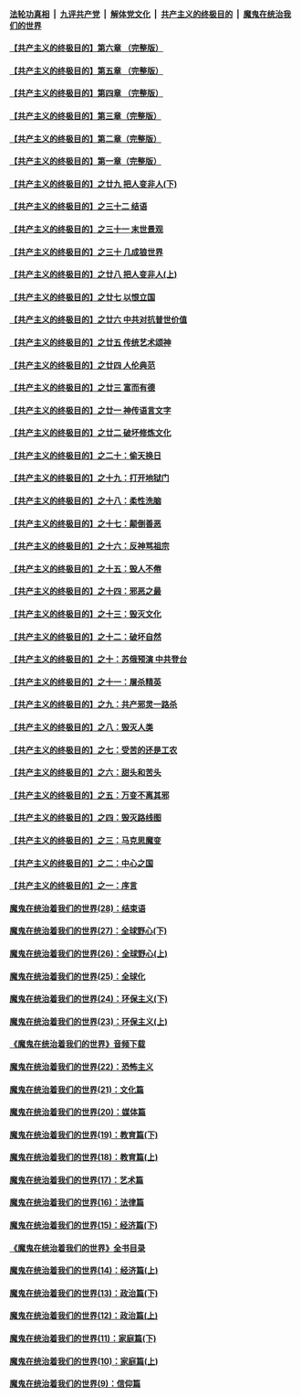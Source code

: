 ####  [法轮功真相](../../../../basic/blob/master/README.md?t=07051031) &nbsp;|&nbsp; [九评共产党](../../../../9ping.md/blob/master/README.md?t=07051031) &nbsp;|&nbsp; [解体党文化](../../../../jtdwh.md/blob/master/README.md?t=07051031)  &nbsp;|&nbsp; [共产主义的终极目的](../../../../gczydzjmd.md/blob/master/README.md?t=07051031) &nbsp;|&nbsp; [魔鬼在统治我们的世界](../../../../mgztzwmdsj.md/blob/master/README.md?t=07051031) 

#### [【共产主义的终极目的】第六章 （完整版）](../pages/nsc422/n11428913.md?t=07051031) 

#### [【共产主义的终极目的】第五章 （完整版）](../pages/nsc422/n11428912.md?t=07051031) 

#### [【共产主义的终极目的】第四章 （完整版）](../pages/nsc422/n11428907.md?t=07051031) 

#### [【共产主义的终极目的】第三章（完整版）](../pages/nsc422/n11428848.md?t=07051031) 

#### [【共产主义的终极目的】第二章（完整版）](../pages/nsc422/n11428831.md?t=07051031) 

#### [【共产主义的终极目的】第一章（完整版）](../pages/nsc422/n11417651.md?t=07051031) 

#### [【共产主义的终极目的】之廿九 把人变非人(下)](../pages/nsc422/n11344140.md?t=07051031) 

#### [【共产主义的终极目的】之三十二 结语](../pages/nsc422/n11360535.md?t=07051031) 

#### [【共产主义的终极目的】之三十一 末世景观](../pages/nsc422/n11351129.md?t=07051031) 

#### [【共产主义的终极目的】之三十 几成狼世界](../pages/nsc422/n11348280.md?t=07051031) 

#### [【共产主义的终极目的】之廿八 把人变非人(上)](../pages/nsc422/n11340492.md?t=07051031) 

#### [【共产主义的终极目的】之廿七 以恨立国](../pages/nsc422/n11336944.md?t=07051031) 

#### [【共产主义的终极目的】之廿六 中共对抗普世价值](../pages/nsc422/n11324785.md?t=07051031) 

#### [【共产主义的终极目的】之廿五 传统艺术颂神](../pages/nsc422/n11296396.md?t=07051031) 

#### [【共产主义的终极目的】之廿四 人伦典范](../pages/nsc422/n11296397.md?t=07051031) 

#### [【共产主义的终极目的】之廿三 富而有德](../pages/nsc422/n11283598.md?t=07051031) 

#### [【共产主义的终极目的】之廿一 神传语言文字](../pages/nsc422/n11263265.md?t=07051031) 

#### [【共产主义的终极目的】之廿二 破坏修炼文化](../pages/nsc422/n11245728.md?t=07051031) 

#### [【共产主义的终极目的】之二十：偷天换日](../pages/nsc422/n11238846.md?t=07051031) 

#### [【共产主义的终极目的】之十九：打开地狱门](../pages/nsc422/n11206376.md?t=07051031) 

#### [【共产主义的终极目的】之十八：柔性洗脑](../pages/nsc422/n11199994.md?t=07051031) 

#### [【共产主义的终极目的】之十七：颠倒善恶](../pages/nsc422/n11179782.md?t=07051031) 

#### [【共产主义的终极目的】之十六：反神骂祖宗](../pages/nsc422/n11166798.md?t=07051031) 

#### [【共产主义的终极目的】之十五：毁人不倦](../pages/nsc422/n11166792.md?t=07051031) 

#### [【共产主义的终极目的】之十四：邪恶之最](../pages/nsc422/n11150249.md?t=07051031) 

#### [【共产主义的终极目的】之十三：毁灭文化](../pages/nsc422/n11135227.md?t=07051031) 

#### [【共产主义的终极目的】之十二：破坏自然](../pages/nsc422/n11135214.md?t=07051031) 

#### [【共产主义的终极目的】之十：苏俄预演 中共登台](../pages/nsc422/n11118424.md?t=07051031) 

#### [【共产主义的终极目的】之十一：屠杀精英](../pages/nsc422/n11118442.md?t=07051031) 

#### [【共产主义的终极目的】之九：共产邪灵一路杀](../pages/nsc422/n11114139.md?t=07051031) 

#### [【共产主义的终极目的】之八：毁灭人类](../pages/nsc422/n11108503.md?t=07051031) 

#### [【共产主义的终极目的】之七：受苦的还是工农](../pages/nsc422/n11101809.md?t=07051031) 

#### [【共产主义的终极目的】之六：甜头和苦头](../pages/nsc422/n11096971.md?t=07051031) 

#### [【共产主义的终极目的】之五：万变不离其邪](../pages/nsc422/n11091285.md?t=07051031) 

#### [【共产主义的终极目的】之四：毁灭路线图](../pages/nsc422/n11086284.md?t=07051031) 

#### [【共产主义的终极目的】之三：马克思魔变](../pages/nsc422/n11061941.md?t=07051031) 

#### [【共产主义的终极目的】之二：中心之国](../pages/nsc422/n11047728.md?t=07051031) 

#### [【共产主义的终极目的】之一：序言](../pages/nsc422/n11086077.md?t=07051031) 

#### [魔鬼在统治着我们的世界(28)：结束语](../pages/nsc422/n10936246.md?t=07051031) 

#### [魔鬼在统治着我们的世界(27)：全球野心(下)](../pages/nsc422/n10928319.md?t=07051031) 

#### [魔鬼在统治着我们的世界(26)：全球野心(上)](../pages/nsc422/n10900318.md?t=07051031) 

#### [魔鬼在统治着我们的世界(25)：全球化](../pages/nsc422/n10788205.md?t=07051031) 

#### [魔鬼在统治着我们的世界(24)：环保主义(下)](../pages/nsc422/n10695307.md?t=07051031) 

#### [魔鬼在统治着我们的世界(23)：环保主义(上)](../pages/nsc422/n10688613.md?t=07051031) 

#### [《魔鬼在统治着我们的世界》音频下载](../pages/nsc422/n10635553.md?t=07051031) 

#### [魔鬼在统治着我们的世界(22)：恐怖主义](../pages/nsc422/n10614727.md?t=07051031) 

#### [魔鬼在统治着我们的世界(21)：文化篇](../pages/nsc422/n10597706.md?t=07051031) 

#### [魔鬼在统治着我们的世界(20)：媒体篇](../pages/nsc422/n10586579.md?t=07051031) 

#### [魔鬼在统治着我们的世界(19)：教育篇(下)](../pages/nsc422/n10564808.md?t=07051031) 

#### [魔鬼在统治着我们的世界(18)：教育篇(上)](../pages/nsc422/n10526970.md?t=07051031) 

#### [魔鬼在统治着我们的世界(17)：艺术篇](../pages/nsc422/n10499093.md?t=07051031) 

#### [魔鬼在统治着我们的世界(16)：法律篇](../pages/nsc422/n10485969.md?t=07051031) 

#### [魔鬼在统治着我们的世界(15)：经济篇(下)](../pages/nsc422/n10469975.md?t=07051031) 

#### [《魔鬼在统治着我们的世界》全书目录](../pages/nsc422/n10464261.md?t=07051031) 

#### [魔鬼在统治着我们的世界(14)：经济篇(上)](../pages/nsc422/n10457370.md?t=07051031) 

#### [魔鬼在统治着我们的世界(13)：政治篇(下)](../pages/nsc422/n10448270.md?t=07051031) 

#### [魔鬼在统治着我们的世界(12)：政治篇(上)](../pages/nsc422/n10444576.md?t=07051031) 

#### [魔鬼在统治着我们的世界(11)：家庭篇(下)](../pages/nsc422/n10440961.md?t=07051031) 

#### [魔鬼在统治着我们的世界(10)：家庭篇(上)](../pages/nsc422/n10435448.md?t=07051031) 

#### [魔鬼在统治着我们的世界(9)：信仰篇](../pages/nsc422/n10432159.md?t=07051031) 

